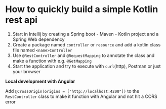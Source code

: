 # How to quickly build a simple Kotlin rest api

1. Start in Intellij by creating a Spring boot - Maven - Kotlin project and a Spring Web dependency
2. Create a package named `controller` or `resource` and add a kotlin class file named `<name>Controller`
3. Use `@RestController` and `@RequestMapping` to annotate the class and make a function with e.g. `@GetMapping`
4. Start the application and try to execute with `curl`(http), Postman or just your browser

**Local development with Angular**

Add `@CrossOrigin(origins = ["http://localhost:4200"])` to the `RestController` class to make it function with Angular and not hit a CORS error
